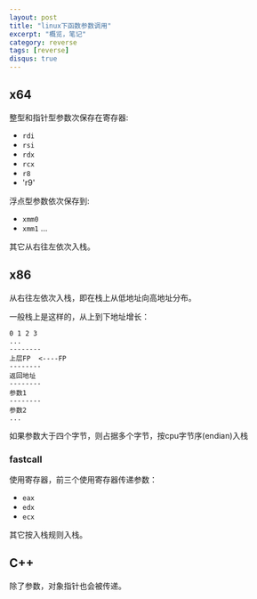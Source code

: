 ```yaml
---
layout: post
title: "linux下函数参数调用"
excerpt: "概览，笔记"
category: reverse
tags: [reverse]
disqus: true
---
```



## x64

整型和指针型参数次保存在寄存器:

- `rdi`
- `rsi`
- `rdx`
- `rcx`
- `r8`
- 'r9'

浮点型参数依次保存到:

- `xmm0`
- `xmm1`
...

其它从右往左依次入栈。

## x86

从右往左依次入栈，即在栈上从低地址向高地址分布。

一般栈上是这样的，从上到下地址增长：

    0 1 2 3
    ...
    --------
    上层FP  <----FP
    --------
    返回地址
    --------
    参数1
    --------
    参数2
    ...

如果参数大于四个字节，则占据多个字节，按cpu字节序(endian)入栈

### fastcall

使用寄存器，前三个使用寄存器传递参数：

- `eax`
- `edx`
- `ecx`

其它按入栈规则入栈。

## C++

除了参数，对象指针也会被传递。
